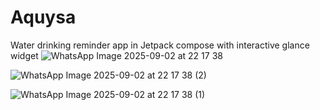 # Aquysa
Water drinking reminder app in Jetpack compose with interactive glance widget
![WhatsApp Image 2025-09-02 at 22 17 38](https://github.com/user-attachments/assets/8cb9be31-f616-4286-984c-d9c99b6b96e9)

![WhatsApp Image 2025-09-02 at 22 17 38 (2)](https://github.com/user-attachments/assets/1af93784-dabc-4898-a8d2-43dcc30b434c)

![WhatsApp Image 2025-09-02 at 22 17 38 (1)](https://github.com/user-attachments/assets/7f021588-6f0f-4339-a0a9-f0e7e9a98624)


